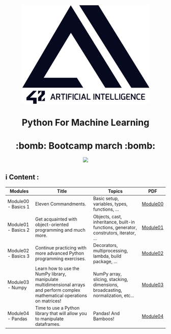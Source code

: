 <p align="center">
  <img src="ressources/42ai_logo.png" width="400" alt="42 AI Logo" />
</p>

<h1 align="center">
  Python For Machine Learning
</h1>

<h1 align="center">
  :bomb: Bootcamp march :bomb:
</h1>
<p align="center">
  <img src="https://soumo.eu/wp-content/uploads/2020/04/Army-Fails-16.gif" width="1200" />
</p>


## :information_source: Content :

| Modules | Title | Topics | PDF |
|--- | --- |--- |--- |
| Module00 - Basics 1 | Eleven Commandments. | Basic setup, variables, types, functions, ... | [Module00](https://github.com/Alaamimi/Python-For-Machine-Learning/blob/master/Module00/module00.pdf) |
| Module01 - Basics 2 | Get acquainted with object-oriented programming and much more. | Objects, cast, inheritance, built-in functions, generator, construtors, iterator, ... | [Module01](https://github.com/Alaamimi/Python-For-Machine-Learning/blob/master/Module01/module01.pdf) |
| Module02 - Basics 3 | Continue practicing with more advanced Python programming exercises. | Decorators, multiprocessing, lambda, build package, ... | [Module02](https://github.com/Alaamimi/Python-For-Machine-Learning/blob/master/Module02/module02.pdf) |
| Module03 - Numpy | Learn how to use the NumPy library, manipulate multidimensional arrays and perform complex mathematical operations on matrices! | NumPy array, slicing, stacking, dimensions, broadcasting, normalization, etc... | [Module03](https://github.com/Alaamimi/Python-For-Machine-Learning/tree/master/Module03/module03.pdf) |
| Module04 - Pandas | Time to use a Python library that will allow you to manipulate dataframes. | Pandas! And Bamboos!| [Module04](https://github.com/Alaamimi/Python-For-Machine-Learning/blob/master/Module04/module04.pdf) |
